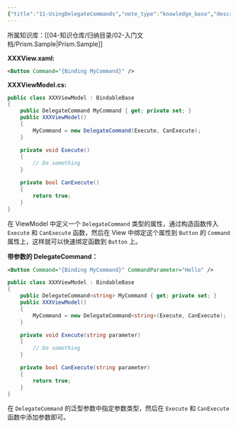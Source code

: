 ```yaml
---
{"title":"11-UsingDelegateCommands","note_type":"knowledge_base","description":"使用 DelegateCommands 快速绑定函数","tags":["样例代码","Prism","WPF"],"create_time":"2024-07-29","update_time":"2025-02-19","dg-home":false,"dg-publish":true,"aliase":null,"root":"Prism.Sample","permalink":"/04-知识仓库/知识单元/02-入门文档/Prism.Sample/11-UsingDelegateCommands/","dgPassFrontmatter":true,"noteIcon":"","created":"2024-07-29","updated":"2025-02-19"}
---
```



所属知识库：[[04-知识仓库/归纳目录/02-入门文档/Prism.Sample\|Prism.Sample]]  

**XXXView.xaml:**

```xml
<Button Command="{Binding MyCommand}" />
```

**XXXViewModel.cs:**

```csharp
public class XXXViewModel : BindableBase
{
    public DelegateCommand MyCommand { get; private set; }
    public XXXViewModel()
    {
        MyCommand = new DelegateCommand(Execute, CanExecute);
    }

    private void Execute()
    {
        // Do something
    }

    private bool CanExecute()
    {
        return true;
    }
}
```

在 ViewModel 中定义一个 `DelegateCommand` 类型的属性，通过构造函数传入 `Execute` 和 `CanExecute` 函数，然后在 View 中绑定这个属性到 `Button` 的 `Command` 属性上，这样就可以快速绑定函数到 `Button` 上。

**带参数的 DelegateCommand：**

```xml
<Button Command="{Binding MyCommand}" CommandParameter="Hello" />
```

```csharp
public class XXXViewModel : BindableBase
{
    public DelegateCommand<string> MyCommand { get; private set; }
    public XXXViewModel()
    {
        MyCommand = new DelegateCommand<string>(Execute, CanExecute);
    }

    private void Execute(string parameter)
    {
        // Do something
    }

    private bool CanExecute(string parameter)
    {
        return true;
    }
}
```

在 `DelegateCommand` 的泛型参数中指定参数类型，然后在 `Execute` 和 `CanExecute` 函数中添加参数即可。
